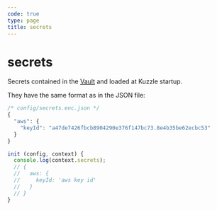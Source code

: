 ```yaml
---
code: true
type: page
title: secrets
---
```


# secrets

<SinceBadge version="1.8.0" />

Secrets contained in the [Vault](/core/1/guides/essentials/secrets-vault) and loaded at Kuzzle startup.

They have the same format as in the JSON file:

```js
/* config/secrets.enc.json */
{
  "aws": {
    "keyId": "a47de7426fbcb8904290e376f147bc73.8e4b35be62ecbc53"
  }
}
```

```js
init (config, context) {
  console.log(context.secrets);
  // {
  //   aws: {
  //     keyId: 'aws key id'
  //   }
  // }
}
```
